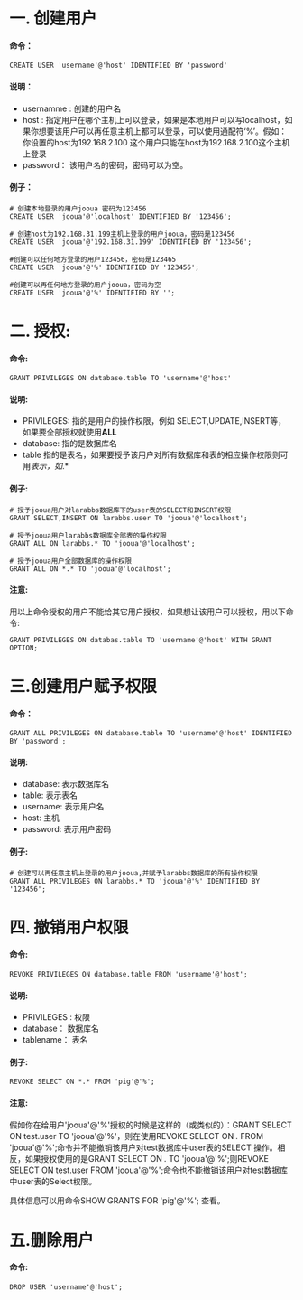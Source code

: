 # 一. 创建用户
#### 命令：
```
CREATE USER 'username'@'host' IDENTIFIED BY 'password'
```
#### 说明：
- usernamme : 创建的用户名
- host : 指定用户在哪个主机上可以登录，如果是本地用户可以写localhost，如果你想要该用户可以再任意主机上都可以登录，可以使用通配符‘%’。假如： 你设置的host为192.168.2.100 这个用户只能在host为192.168.2.100这个主机上登录
- password： 该用户名的密码，密码可以为空。

#### 例子：
```
# 创建本地登录的用户jooua 密码为123456
CREATE USER 'jooua'@'localhost' IDENTIFIED BY '123456';

# 创建host为192.168.31.199主机上登录的用户jooua，密码是123456
CREATE USER 'jooua'@'192.168.31.199' IDENTIFIED BY '123456';

#创建可以任何地方登录的用户123456，密码是123465
CREATE USER 'jooua'@'%' IDENTIFIED BY '123456';

#创建可以再任何地方登录的用户jooua，密码为空
CREATE USER 'jooua'@'%' IDENTIFIED BY '';

```

# 二. 授权:
#### 命令:
```
GRANT PRIVILEGES ON database.table TO 'username'@'host'
```

#### 说明:
- PRIVILEGES: 指的是用户的操作权限，例如 SELECT,UPDATE,INSERT等，如果要全部授权就使用**ALL**
- database: 指的是数据库名
- table 指的是表名，如果要授予该用户对所有数据库和表的相应操作权限则可用*表示，如*.*

#### 例子:
```
# 授予jooua用户对larabbs数据库下的user表的SELECT和INSERT权限
GRANT SELECT,INSERT ON larabbs.user TO 'jooua'@'localhost';

# 授予jooua用户larabbs数据库全部表的操作权限
GRANT ALL ON larabbs.* TO 'jooua'@'localhost';

# 授予jooua用户全部数据库的操作权限
GRANT ALL ON *.* TO 'jooua'@'localhost';
```

#### 注意:
用以上命令授权的用户不能给其它用户授权，如果想让该用户可以授权，用以下命令:
```
GRANT PRIVILEGES ON databas.table TO 'username'@'host' WITH GRANT OPTION;
```

# 三.创建用户赋予权限
#### 命令：
```
GRANT ALL PRIVILEGES ON database.table TO 'username'@'host' IDENTIFIED BY 'password';
```

#### 说明:
- database: 表示数据库名
- table: 表示表名
- username: 表示用户名
- host: 主机
- password: 表示用户密码


#### 例子:

```
# 创建可以再任意主机上登录的用户jooua,并赋予larabbs数据库的所有操作权限
GRANT ALL PRIVILEGES ON larabbs.* TO 'jooua'@'%' IDENTIFIED BY '123456';
```

# 四. 撤销用户权限
#### 命令:
```
REVOKE PRIVILEGES ON database.table FROM 'username'@'host';
```
#### 说明:

- PRIVILEGES : 权限 
- database： 数据库名
- tablename： 表名

#### 例子:
```
REVOKE SELECT ON *.* FROM 'pig'@'%';
```
#### 注意:
假如你在给用户'jooua'@'%'授权的时候是这样的（或类似的）：GRANT SELECT ON test.user TO 'jooua'@'%'，则在使用REVOKE SELECT ON *.* FROM 'jooua'@'%';命令并不能撤销该用户对test数据库中user表的SELECT 操作。相反，如果授权使用的是GRANT SELECT ON *.* TO 'jooua'@'%';则REVOKE SELECT ON test.user FROM 'jooua'@'%';命令也不能撤销该用户对test数据库中user表的Select权限。

具体信息可以用命令SHOW GRANTS FOR 'pig'@'%'; 查看。

# 五.删除用户
#### 命令:
```
DROP USER 'username'@'host';
```